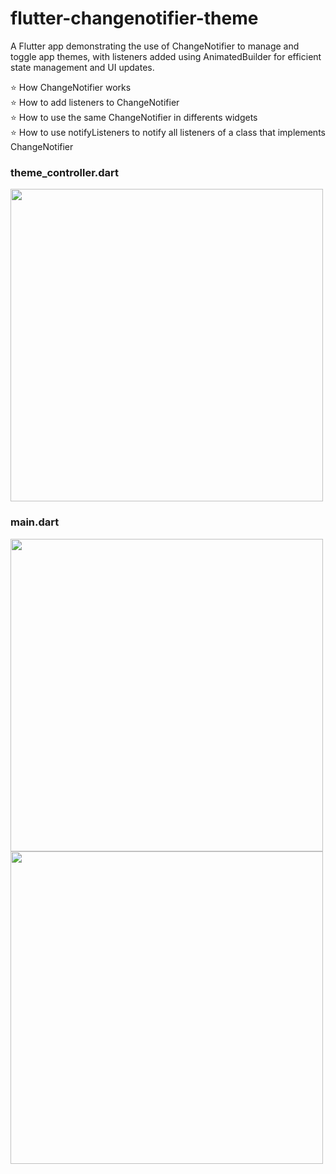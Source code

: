 # flutter-changenotifier-theme 
A Flutter app demonstrating the use of ChangeNotifier to manage and toggle app themes, with listeners added using AnimatedBuilder for efficient state management and UI updates.


⭐ How ChangeNotifier works <br>
⭐ How to add listeners to ChangeNotifier <br>
⭐ How to use the same ChangeNotifier in differents widgets <br>
⭐ How to use notifyListeners to notify all listeners of a class that implements ChangeNotifier

### theme_controller.dart
<div>  
  <img src="https://github.com/user-attachments/assets/88f535a2-1f74-4d10-8074-df39a4e9d8ae" width="500px">  
</div>  

### main.dart
<div>  
  <img src="https://github.com/user-attachments/assets/68cfb19b-cca6-452f-88f2-3352e8a97ded" width="500px">  
</div>

<div>  
  <img src="https://github.com/user-attachments/assets/6fad3abb-5dad-4e4f-a40c-2ad13019cf5f" width="500px">  
</div>
